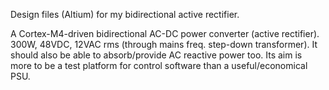 Design files (Altium) for my bidirectional active rectifier. 

A Cortex-M4-driven bidirectional AC-DC power converter (active rectifier). 300W, 48VDC, 12VAC rms (through mains freq. step-down transformer). It should also be able to absorb/provide AC reactive power too. Its aim is more to be a test platform for control software than a useful/economical PSU. 
